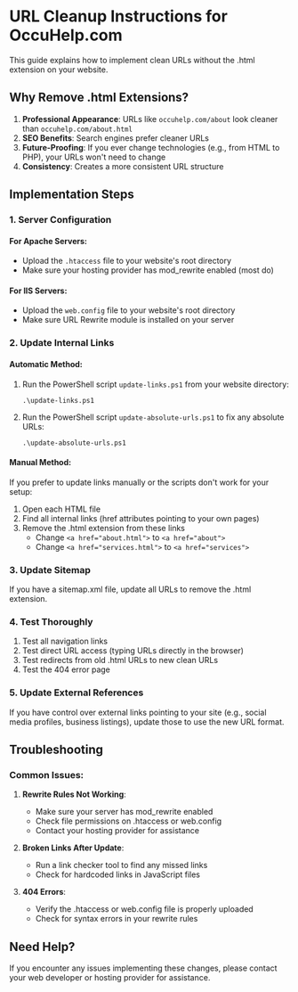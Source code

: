 # URL Cleanup Instructions for OccuHelp.com

This guide explains how to implement clean URLs without the .html extension on your website.

## Why Remove .html Extensions?

1. **Professional Appearance**: URLs like `occuhelp.com/about` look cleaner than `occuhelp.com/about.html`
2. **SEO Benefits**: Search engines prefer cleaner URLs
3. **Future-Proofing**: If you ever change technologies (e.g., from HTML to PHP), your URLs won't need to change
4. **Consistency**: Creates a more consistent URL structure

## Implementation Steps

### 1. Server Configuration

#### For Apache Servers:
- Upload the `.htaccess` file to your website's root directory
- Make sure your hosting provider has mod_rewrite enabled (most do)

#### For IIS Servers:
- Upload the `web.config` file to your website's root directory
- Make sure URL Rewrite module is installed on your server

### 2. Update Internal Links

#### Automatic Method:
1. Run the PowerShell script `update-links.ps1` from your website directory:
   ```
   .\update-links.ps1
   ```
2. Run the PowerShell script `update-absolute-urls.ps1` to fix any absolute URLs:
   ```
   .\update-absolute-urls.ps1
   ```

#### Manual Method:
If you prefer to update links manually or the scripts don't work for your setup:
1. Open each HTML file
2. Find all internal links (href attributes pointing to your own pages)
3. Remove the .html extension from these links
   - Change `<a href="about.html">` to `<a href="about">`
   - Change `<a href="services.html">` to `<a href="services">`

### 3. Update Sitemap

If you have a sitemap.xml file, update all URLs to remove the .html extension.

### 4. Test Thoroughly

1. Test all navigation links
2. Test direct URL access (typing URLs directly in the browser)
3. Test redirects from old .html URLs to new clean URLs
4. Test the 404 error page

### 5. Update External References

If you have control over external links pointing to your site (e.g., social media profiles, business listings), update those to use the new URL format.

## Troubleshooting

### Common Issues:

1. **Rewrite Rules Not Working**:
   - Make sure your server has mod_rewrite enabled
   - Check file permissions on .htaccess or web.config
   - Contact your hosting provider for assistance

2. **Broken Links After Update**:
   - Run a link checker tool to find any missed links
   - Check for hardcoded links in JavaScript files

3. **404 Errors**:
   - Verify the .htaccess or web.config file is properly uploaded
   - Check for syntax errors in your rewrite rules

## Need Help?

If you encounter any issues implementing these changes, please contact your web developer or hosting provider for assistance.
